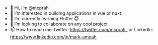 - 👋 Hi, I’m @mcprah
- 👀 I’m interested in building applications in vue or nuxt
- 🌱 I’m currently learning Flutter 😇
- 💞️ I’m looking to collaborate on any cool project
- 📫 How to reach me: twitter: https://twitter.com/mcprah_ or LinkedIn: https://www.linkedin.com/in/mark-amoah

<!---
mcprah/mcprah is a ✨ special ✨ repository because its `README.md` (this file) appears on your GitHub profile.
You can click the Preview link to take a look at your changes.
--->
